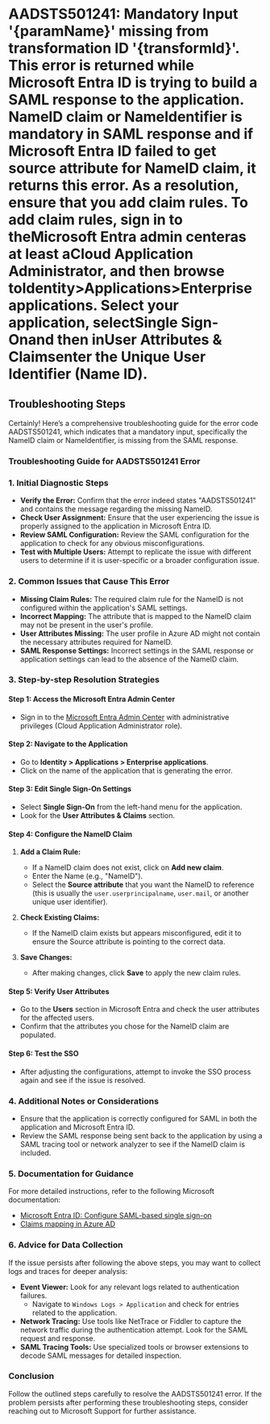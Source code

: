 # AADSTS501241: Mandatory Input '{paramName}' missing from transformation ID '{transformId}'. This error is returned while Microsoft Entra ID is trying to build a SAML response to the application. NameID claim or NameIdentifier is mandatory in SAML response and if Microsoft Entra ID failed to get source attribute for NameID claim, it returns this error. As a resolution, ensure that you add claim rules. To add claim rules, sign in to theMicrosoft Entra admin centeras at least aCloud Application Administrator, and then browse toIdentity>Applications>Enterprise applications. Select your application, selectSingle Sign-Onand then inUser Attributes & Claimsenter the Unique User Identifier (Name ID).


## Troubleshooting Steps
Certainly! Here’s a comprehensive troubleshooting guide for the error code AADSTS501241, which indicates that a mandatory input, specifically the NameID claim or NameIdentifier, is missing from the SAML response.

### Troubleshooting Guide for AADSTS501241 Error

### 1. Initial Diagnostic Steps

- **Verify the Error:** Confirm that the error indeed states "AADSTS501241" and contains the message regarding the missing NameID.
- **Check User Assignment:** Ensure that the user experiencing the issue is properly assigned to the application in Microsoft Entra ID.
- **Review SAML Configuration:** Review the SAML configuration for the application to check for any obvious misconfigurations.
- **Test with Multiple Users:** Attempt to replicate the issue with different users to determine if it is user-specific or a broader configuration issue.

### 2. Common Issues that Cause This Error

- **Missing Claim Rules:** The required claim rule for the NameID is not configured within the application's SAML settings.
- **Incorrect Mapping:** The attribute that is mapped to the NameID claim may not be present in the user's profile.
- **User Attributes Missing:** The user profile in Azure AD might not contain the necessary attributes required for NameID.
- **SAML Response Settings:** Incorrect settings in the SAML response or application settings can lead to the absence of the NameID claim.

### 3. Step-by-step Resolution Strategies

#### Step 1: Access the Microsoft Entra Admin Center
- Sign in to the [Microsoft Entra Admin Center](https://entra.microsoft.com) with administrative privileges (Cloud Application Administrator role).

#### Step 2: Navigate to the Application
- Go to **Identity > Applications > Enterprise applications**.
- Click on the name of the application that is generating the error.

#### Step 3: Edit Single Sign-On Settings
- Select **Single Sign-On** from the left-hand menu for the application.
- Look for the **User Attributes & Claims** section.

#### Step 4: Configure the NameID Claim
1. **Add a Claim Rule:**
   - If a NameID claim does not exist, click on **Add new claim**.
   - Enter the Name (e.g., "NameID").
   - Select the **Source attribute** that you want the NameID to reference (this is usually the `user.userprincipalname`, `user.mail`, or another unique user identifier).
  
2. **Check Existing Claims:**
   - If the NameID claim exists but appears misconfigured, edit it to ensure the Source attribute is pointing to the correct data.

3. **Save Changes:**
   - After making changes, click **Save** to apply the new claim rules.

#### Step 5: Verify User Attributes
- Go to the **Users** section in Microsoft Entra and check the user attributes for the affected users.
- Confirm that the attributes you chose for the NameID claim are populated.

#### Step 6: Test the SSO
- After adjusting the configurations, attempt to invoke the SSO process again and see if the issue is resolved.

### 4. Additional Notes or Considerations
- Ensure that the application is correctly configured for SAML in both the application and Microsoft Entra ID.
- Review the SAML response being sent back to the application by using a SAML tracing tool or network analyzer to see if the NameID claim is included.

### 5. Documentation for Guidance
For more detailed instructions, refer to the following Microsoft documentation:
- [Microsoft Entra ID: Configure SAML-based single sign-on](https://learn.microsoft.com/en-us/azure/active-directory/develop/quickstart-saml-protocol)
- [Claims mapping in Azure AD](https://learn.microsoft.com/en-us/azure/active-directory/develop/active-directory-claims-mapping)

### 6. Advice for Data Collection
If the issue persists after following the above steps, you may want to collect logs and traces for deeper analysis:
- **Event Viewer:** Look for any relevant logs related to authentication failures.
  - Navigate to `Windows Logs > Application` and check for entries related to the application.
- **Network Tracing:** Use tools like NetTrace or Fiddler to capture the network traffic during the authentication attempt. Look for the SAML request and response.
- **SAML Tracing Tools:** Use specialized tools or browser extensions to decode SAML messages for detailed inspection.

### Conclusion
Follow the outlined steps carefully to resolve the AADSTS501241 error. If the problem persists after performing these troubleshooting steps, consider reaching out to Microsoft Support for further assistance.
